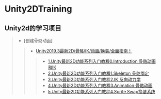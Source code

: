 # Unity2DTraining
Unity2d的学习项目
  ----
>* [创建骨骼动画]
>>* [Unity2019.3最新2D/骨骼/IK/动画/换装/全面指南！](https://unity.cn/projects/unity2019-3zui-xin-2d-gu-ge-ik-dong-hua-huan-zhuang-quan-mian-zhi-nan)
>>>* [1.Unity最新2D功能系列入门教程0.Introduction 骨骼动画和IK](https://www.bilibili.com/video/BV1E7411c7td/?spm_id_from=333.788.recommend_more_video.1)
>>>* [2.Unity最新2D功能系列入门教程1.Skeleton 骨骼绑定](https://www.bilibili.com/video/BV1w7411F7qb/?spm_id_from=333.788.recommend_more_video.0)
>>>* [3.Unity最新2D功能系列入门教程2.IK 反向动力学](https://www.bilibili.com/video/BV1Y7411K7y6/?spm_id_from=333.788.recommend_more_video.0)
>>>* [4.Unity最新2D功能系列入门教程3.Animation 骨骼动画](https://www.bilibili.com/video/BV1iE411E7ou/?spm_id_from=333.788.recommend_more_video.0)
>>>* [5.Unity最新2D功能系列入门教程4.Sprite Swap换装系统](https://www.bilibili.com/video/BV1iE41177nU/?spm_id_from=333.788.recommend_more_video.0)
